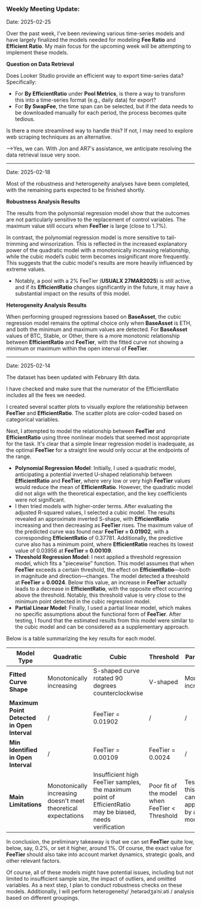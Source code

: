 ### **Weekly Meeting Update:**

Date: 2025-02-25

Over the past week, I’ve been reviewing various time-series models and have largely finalized the models needed for modeling **Fee Ratio** and **Efficient Ratio**. My main focus for the upcoming week will be attempting to implement these models.

**Question on Data Retrieval**

Does Looker Studio provide an efficient way to export time-series data? Specifically:

- For **By EfficientRatio** under **Pool Metrics**, is there a way to transform this into a time-series format (e.g., daily data) for export?
- For **By SwapFee**, the time span can be selected, but if the data needs to be downloaded manually for each period, the process becomes quite tedious.

Is there a more streamlined way to handle this? If not, I may need to explore web scraping techniques as an alternative.

—>Yes, we can. With Jon and AR7's assistance, we anticipate resolving the data retrieval issue very soon.

-------------

Date: 2025-02-18

Most of the robustness and heterogeneity analyses have been completed, with the remaining parts expected to be finished shortly.

**Robustness Analysis Results**

The results from the polynomial regression model show that the outcomes are not particularly sensitive to the replacement of control variables. The maximum value still occurs when **FeeTier** is large (close to 1.7%).

In contrast, the polynomial regression model is more sensitive to tail-trimming and winsorization. This is reflected in the increased explanatory power of the quadratic model with a monotonically increasing relationship, while the cubic model’s cubic term becomes insignificant more frequently. This suggests that the cubic model's results are more heavily influenced by extreme values. 

- Notably, a pool with a 2% FeeTier (**USUALX 27MAR2025**) is still active, and if its **EfficientRatio** changes significantly in the future, it may have a substantial impact on the results of this model.

**Heterogeneity Analysis Results**

When performing grouped regressions based on **BaseAsset**, the cubic regression model remains the optimal choice only when **BaseAsset** is ETH, and both the minimum and maximum values are detected. For **BaseAsset** values of BTC, Stable, or Other, there is a more monotonic relationship between **EfficientRatio** and **FeeTier**, with the fitted curve not showing a minimum or maximum within the open interval of **FeeTier**.

----------

Date: 2025-02-14

The dataset has been updated with February 8th data. 

I have checked and make sure that the numerator of the EfficientRatio includes all the fees we needed.

I created several scatter plots to visually explore the relationship between **FeeTier** and **EfficientRatio**. The scatter plots are color-coded based on categorical variables.

Next, I attempted to model the relationship between **FeeTier** and **EfficientRatio** using three nonlinear models that seemed most appropriate for the task. It's clear that a simple linear regression model is inadequate, as the optimal **FeeTier** for a straight line would only occur at the endpoints of the range.

- **Polynomial Regression Model**: Initially, I used a quadratic model, anticipating a potential inverted U-shaped relationship between **EfficientRatio** and **FeeTier**, where very low or very high **FeeTier** values would reduce the mean of **EfficientRatio**. However, the quadratic model did not align with the theoretical expectation, and the key coefficients were not significant.
- I then tried models with higher-order terms. After evaluating the adjusted R-squared values, I selected a cubic model. The results revealed an approximate inverted S-shape, with **EfficientRatio** increasing and then decreasing as **FeeTier** rises. The maximum value of the predicted curve was found near **FeeTier = 0.01902**, with a corresponding **EfficientRatio** of 0.37781. Additionally, the predictive curve also has a minimum point, where **EfficientRatio** reaches its lowest value of 0.03956 at **FeeTier = 0.00109**. 
- **Threshold Regression Model**: I next applied a threshold regression model, which fits a "piecewise" function. This model assumes that when **FeeTier** exceeds a certain threshold, the effect on **EfficientRatio**—both in magnitude and direction—changes. The model detected a threshold at **FeeTier = 0.0024**. Below this value, an increase in **FeeTier** actually leads to a decrease in **EfficientRatio**, with the opposite effect occurring above the threshold. Notably, this threshold value is very close to the minimum point detected in the cubic regression model.
- **Partial Linear Model**: Finally, I used a partial linear model, which makes no specific assumptions about the functional form of **FeeTier**. After testing, I found that the estimated results from this model were similar to the cubic model and can be considered as a supplementary approach.

Below is a table summarizing the key results for each model.

| Model Type                                  | Quadratic                                                    | Cubic                                                        | Threshold                                      | Partial Linear                                               |
| ------------------------------------------- | ------------------------------------------------------------ | ------------------------------------------------------------ | ---------------------------------------------- | ------------------------------------------------------------ |
| **Fitted Curve Shape**                      | Monotonically increasing                                     | S-shaped curve rotated 90 degrees counterclockwise           | V-shaped                                       | Monotonically increasing                                     |
| **Maximum Point Detected in Open Interval** | /                                                            | FeeTier = 0.01902                                            | /                                              | /                                                            |
| **Min Identified in Open Interval**         | /                                                            | FeeTier = 0.00109                                            | FeeTier = 0.0024                               | /                                                            |
| **Main Limitations**                        | Monotonically increasing doesn't meet theoretical expectations | Insufficient high FeeTier samples, the maximum point of EfficientRatio may be biased, needs verification | Poor fit of the model when FeeTier < Threshold | Test indicates this model can be approximated by a Cubic model |

In conclusion, the preliminary takeaway is that we can set **FeeTier** quite low, below, say, 0.2%, or set it higher, around 1%. Of course, the exact value for **FeeTier** should also take into account market dynamics, strategic goals, and other relevant factors.

Of course, all of these models might have potential issues, including but not limited to insufficient sample size, the impact of outliers, and omitted variables. As a next step, I plan to conduct robustness checks on these models. Additionally, I will perform heterogeneity/ ˌhetərədʒəˈniːəti / analysis based on different groupings.

